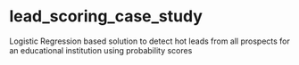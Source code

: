# lead_scoring_case_study
Logistic Regression based solution to detect hot leads from all prospects for an educational institution using probability scores
